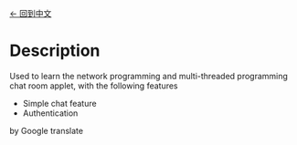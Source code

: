 [<- 回到中文](https://github.com/EldarYu/Chat)

# Description
Used to learn the network programming and multi-threaded programming chat room applet, with the following features

 * Simple chat feature
 * Authentication

by Google translate